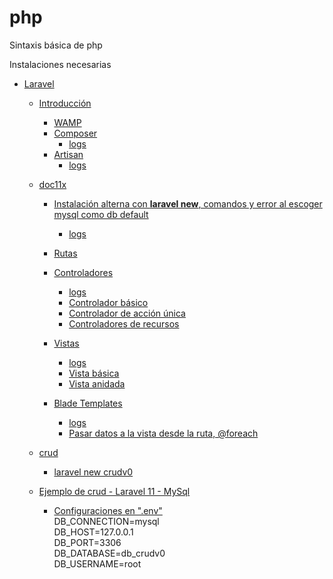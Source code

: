 # php
Sintaxis básica de php

Instalaciones necesarias

- [Laravel]()
    - [Introducción]()
        - [WAMP](./laravel/preparacion/wamp.md)
        - [Composer](./laravel/preparacion/composer.md)
            - [logs](./laravel/preparacion/composer-installation.bash)
        - [Artisan](./laravel/artisan/artisan.md)
            - [logs](./laravel/artisan/artisan.bash)

    - [doc11x](./laravel/projects/web/doc11x/)
        - [Instalación alterna con **laravel new**, comandos y error al escoger mysql como db default](./laravel/crear-proyecto/laravel-new-doc11x.md)
            - [logs](./laravel/crear-proyecto/laravel-new-doc11x.bash)

        - [Rutas](./laravel/projects/web/doc11x/routes/web.php)

        <!-- - [Middleware](https://laravel.com/docs/11.x/middleware) -->

        <!-- - [CSRF Protection](https://laravel.com/docs/11.x/csrf) -->

        - [Controladores](./laravel/controller/controller.md)
            - [logs](./laravel/controller/controller.bash)
            - [Controlador básico](./laravel/projects/web/doc11x/app/Http/Controllers/UserController.php)
            - [Controlador de acción única](./laravel/projects/web/doc11x/app/Http/Controllers/ProvisionServer.php)
            - [Controladores de recursos](./laravel/projects/web/doc11x/app/Http/Controllers/PhotoController.php)

        - [Vistas](./laravel/view/view.md)
            - [logs](./laravel/view/view.bash)
            - [Vista básica](./laravel/projects/web/doc11x/resources/views/greeting.blade.php)
            - [Vista anidada](./laravel/projects/web/doc11x/resources/views/admin/profile.blade.php)

        - [Blade Templates](./laravel/templates/blade_templates.md)
            - [logs](./laravel/templates/blade_templates.bash)
            - [Pasar datos a la vista desde la ruta, @foreach](./laravel/projects/web/doc11x/resources/views/greeting.blade.php)

        <!-- - [HTTP Requests](https://laravel.com/docs/11.x/requests) -->

        <!-- - [HTTP Responses](https://laravel.com/docs/11.x/responses) -->

        <!-- - [HTTP Session](https://laravel.com/docs/11.x/session) -->

        <!-- - [Error Handling](https://laravel.com/docs/11.x/errors) -->

    - [crud](./laravel/projects/web/crud/)
        - [laravel new crudv0](./laravel/crear-proyecto/laravel-new-crudv0.bash)
    - [Ejemplo de crud - Laravel 11 - MySql](./laravel/projects/web/crudv0/)
        - [Configuraciones en ".env"]()</br>
            DB_CONNECTION=mysql</br>
            DB_HOST=127.0.0.1</br>
            DB_PORT=3306</br>
            DB_DATABASE=db_crudv0</br>
            DB_USERNAME=root</br>